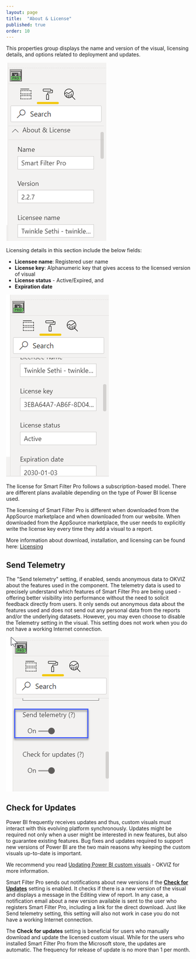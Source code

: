 ```yaml
---
layout: page
title:  "About & License"
published: true
order: 10
---
```

This properties group displays the name and version of the visual, licensing details, and options related to deployment and updates.

![](images/about-1.png)

Licensing details in this section include the below fields:

-	**Licensee name**: Registered user name
-	**License key**: Alphanumeric key that gives access to the licensed version of visual
-	**License status** - Active/Expired, and 
-	**Expiration date**
 
![](images/about-2.png)

The license for Smart Filter Pro follows a subscription-based model. There are different plans available depending on the type of Power BI license used. 

The licensing of Smart Filter Pro is different when downloaded from the AppSource marketplace and when downloaded from our website. When downloaded from the AppSource marketplace, the user needs to explicitly write the license key every time they add a visual to a report. 

More information about download, installation, and licensing can be found here: [Licensing](/smart-filter-pro/license)

## Send Telemetry

The "Send telemetry" setting, if enabled, sends anonymous data to OKVIZ about the features used in the component. The telemetry data is used to precisely understand which features of Smart Filter Pro are being used - offering better visibility into performance without the need to solicit feedback directly from users. It only sends out anonymous data about the features used and does not send out any personal data from the reports and/or the underlying datasets. However, you may even choose to disable the Telemetry setting in the visual. This setting does not work when you do not have a working Internet connection.

![](images/about-3.png)


<!-- TODO List of data captured with telemetry -->

## Check for Updates

Power BI frequently receives updates and thus, custom visuals must interact with this evolving platform synchronously. Updates might be required not only when a user might be interested in new features, but also to guarantee existing features. Bug fixes and updates required to support new versions of Power BI are the two main reasons why keeping the custom visuals up-to-date is important.

We recommend you read [Updating Power BI custom visuals](https://okviz.com/blog/updating-power-bi-custom-visuals/) - OKVIZ for more information.


Smart Filter Pro sends out notifications about new versions if the [**Check for Updates**](#send-telemetry) setting is enabled. It checks if there is a new version of the visual and displays a message in the Editing view of report. In any case, a notification email about a new version available is sent to the user who registers Smart Filter Pro, including a link for the direct download. Just like Send telemetry setting, this setting will also not work in case you do not have a working Internet connection.
 
<!-- TODO Screenshot of update alert -->

The **Check for updates** setting is beneficial for users who manually download and update the licensed custom visual. While for the users who installed Smart Filter Pro from the Microsoft store, the updates are automatic. The frequency for release of update is no more than 1 per month. 